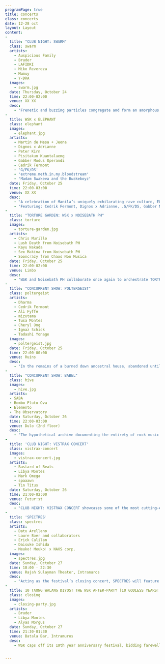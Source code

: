 ```yaml
---
programPage: true
title: concerts
class: concerts
date: 12-28 oct
layout: Layout
content:
-
  title: "CLUB NIGHT: SWARM"
  class: swarm
  artists:
    - Auspicious Family
    - Bruder
    - LAFIDKI
    - Miko Revereza
    - Mumuy
    - Y-DRA
  images:
    - swarm.jpg
  date: Thursday, October 24  
  time: 22:00-02:00
  venue: XX XX
  desc:
    - 'Frenetic and buzzing particles congregate and form an amorphous mass, simultaneously dense and evanescent. Hovering over the present, this crowd is locked in the pulse, trailing every hypnotic beat, only to be further intoxicated by a flurry of sonic collages and grainy hyperkinetic visuals. In SWARM, WSK foregrounds experimental club music and some of its diverse inflections ranging from oneiric techno to retrofuturistic groove, and psychedelic noise to ambient industrial, through the works of five different performers unified by a synesthetic predilection for hazy textures and propulsive rhythms.'
-
  title: WSK x ELEPHANT
  class: elephant
  images:
    - elephant.jpg
  artists:
    - Martin de Mesa + Jeona
    - Dignos x Adrianne
    - Peter Kirn
    - Pisitakun Kuantalaeng
    - Gabber Modus Operandi
    - Cedrik Fermont
    - 'G/FK/DS'
    - 'extreme.meth.in.my.bloodstream'
    - 'Madam Bwakeva and the Bwakeboyz'
  date: Friday, October 25
  time: 22:00-03:00
  venue: XX XX
  desc:
    - "A celebration of Manila’s uniquely exhilarating rave culture, ELEPHANT is the mise-en-scène of latex pop energy where Manila’s oddballs come to play every week. It is a party where the colorful and outrageous collide in a space that proudly welcomes it. Here, people coalesce under piercing strobe lights dancing for the right to unadulterated self-expression. Carving out a space of their own, where one could freely experiment, ELEPHANT explores the various ways one can be free. For this program, WSK collaborates with ELEPHANT to present WSK X ELEPHANT, a night of dark dance tracks, pounding techno, grind-gabber amalgamations and other polystylistic concoctions, glitchy projections, and a special hypersexual performance involving basketball, videoke, and kwek-kwek."
    - 'Featuring: Cedrik Fermont, Dignos x Adrianne, .G/FK/DS, Gabber Modus Operandi, Peter Kirn, Pisitakun and a “A Bwakeoke Night Performance” from Madam Bwakeva and extreme.meth.in.my.bloodstream (with special participation of Bwakeboyz)'
-
  title: "TORTURE GARDEN: WSK x NOISEBATH PH"
  class: torture
  images:
    - torture-garden.jpg
  artists:
    - Chris Murillo
    - Lush Death from Noisebath PH
    - Kayu Nakada
    - Sex Makina from Noisebath PH
    - Sooncrazy from Chaos Non Musica
  date: Friday, October 25  
  time: 22:00-02:00
  venue: Limbo  
  desc:
    - 'WSK and Noisebath PH collaborate once again to orchestrate TORTURE GARDEN, a purgatorial night of raw, visceral noise. A demolition derby featuring luminaries of underground noise scenes from Manila, Bali, Tokyo, and the Visayas region, TORTURE GARDEN presents music as a coprophagic organism, unable to break away from a cycle of excretion and regurgitation. Equipped with contact mics, circuit-bent machines, and extended techniques, these artists — which include post-apocalyptic metal fetishists and a sleaze-and-schlock noisegrind outfit — scavenge from sonic refuse, dive neck-deep into music’s landfill, to unleash atonal and infernal torrents, test the thresholds of listeners, ultimately in pursuit of aural extremities.'
-
  title: "CONCURRENT SHOW: POLTERGEIST"
  class: poltergeist
  artists:
    - Dharma
    - Cedrik Fermont
    - Ali Fyffe
    - mizutama
    - Tusa Montes
    - Cheryl Ong
    - Ignaz Schick
    - Tadashi Yonago
  images:
    - poltergeist.jpg
  date: Friday, October 25
  time: 22:00-00:00  
  venue: Ruins
  desc:
    - 'In the remains of a burned down ancestral house, abandoned until its recent repurposing, creaking floorboards and harsh echoes bouncing off thick concrete walls are swallowed by otherworldly tones, glacial glissandos, and atonal shrieks. They bleed into each other, ebbing and flowing, as eight musicians — of distinct backgrounds and divergent sensibilities — continue to speak in tongues, slip in and out of time, volume, and idioms, and divine phantasmic textures from electro-acoustic mediums. Lurking from different parts of the dilapidated space, this cracked and scattered octet emits crackling static and shimmering skronks, tone clusters and sound masses, as each musician follows their own psychic streams, communally taking part in this suburban disturbance.'
-
  title: "CONCURRENT SHOW: BABEL"
  class: hive
  images:
    - hive.jpg
  artists:
  - SABA
  - Bombo Pluto Ova
  - Elemento
  - The Observatory
  date: Saturday, October 26  
  time: 22:00-03:00  
  venue: Dulo (2nd floor)
  desc:
    - 'The hypothetical archive documenting the entirety of rock music is a sonic slag heap of wailing guitars, howling vocals, and other unholy utterances from which emerges a discernible continuum of tired forms and themes, stylistic artifices and hackneyed devices accumulated in less than a century. However, rock and roll’s promise of raw power and the wild electricity of live performance never diminished for some. These iconoclasts, coming all the way from Cavite, the Visayas region, and Singapore, harness and challenge two of rock music’s defining characteristics — its relative formal simplicity and its commitment to sheer intensity — via oblique approaches, expanding, disrupting, and redefining the genre’s syntax with the integration of unorthodox elements, and ultimately, opening up new paradigms. In BABEL, the shared Promethean project of galvanising the presumably exhausted idiom of rock through the mutually destructive interplay of polarities — the primal and cerebral, noise and nuance, convention and deviance, rabid fervor and analytic detachment — is on full display.'
-
  title: 'CLUB NIGHT: VISTRAX CONCERT'
  class: vistrax-concert
  images:
    - vistrax-concert.jpg
  artists:
    - Bastard of Beats
    - Libya Montes
    - Mark Omega
    - spaaawn
    - Tin Titus
  date: Saturday, October 26  
  time: 21:00-02:00
  venue: Futur:st
  desc:
    - "CLUB NIGHT: VISTRAX CONCERT showcases some of the most cutting-edge and exciting electronic musicians and DJs from Iloilo, Cebu, Roxas City, and other areas in the Visayas region performing alongside some of Manila’s most outré and left-field artists in a retro resto-bar in the heart of the bustling neighborhood of Poblacion. A show of dark industrial, minimal techno, ambient, and noise acts concurrent with the launch of the VISTRAX album, a new anthology of experimental music in the Visayas region, happening a block away at DULO."
-
  title: 'SPECTRES'
  class: spectres
  artists:
    - Datu Arellano
    - Laure Boer and collaborators
    - Erick Calilan
    - Daisuke Ishida
    - Meuko! Meuko! x NAXS corp.
  images:
    - spectres.jpg
  date: Sunday, October 27  
  time: 18:00 - 22:30
  venue: Rajah Sulayman Theater, Intramuros
  desc:
    - "Acting as the festival’s closing concert, SPECTRES will feature four electro-acoustic and multimedia acts, all of whom can be considered as artists working in the ambient idiom, or music which foregrounds transient textures over the rigid grids rhythm and structure imposes on sound. In an open-air theater located within the gates of a rebuilt Spanish colonial-era citadel, harmonically-rich and immersive walls of sound conjure remote atmospheres — of uncharted territories, otherworldly domains, and dystopian metropolises. Haunted by the weight of history, of centuries-long subjugation, and scarred with traces of the global catastrophe which almost obliterated it, the theater provides new dimensions to the readymade spaces often said to be evoked by ambient music."
-
  title: 10 TAONG WALANG DIYOS! THE WSK AFTER-PARTY (10 GODLESS YEARS! THE WSK AFTER-PARTY)
  class: closing
  images:
    - closing-party.jpg
  artists:
    - Bruder
    - Libya Montes
    - Alyas Morgus
  date: Sunday, October 27  
  time: 21:30-01:30
  venue: Batala Bar, Intramuros
  desc:
    - WSK caps off its 10th year anniversary festival, bidding farewell to a decade of debauchery and godlessness before its hibernation and reformatting, with an open party featuring DJ performances from Bruder, Libya Montes, and Alyas Morgus whose styles encompass Berlin-style techno, harsh noise, and budots.


---
```

